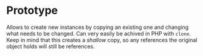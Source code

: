# Prototype
Allows to create new instances by copying an existing one and changing what
needs to be changed. Can very easily be achived in PHP with `clone`. Keep in mind that this
creates a *shallow* copy, so any references the original object holds will still be references.
